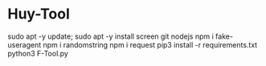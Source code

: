 # Huy-Tool
sudo apt -y update; sudo apt -y install screen git nodejs
npm i fake-useragent
npm i randomstring
npm i request
pip3 install -r requirements.txt
python3 F-Tool.py
